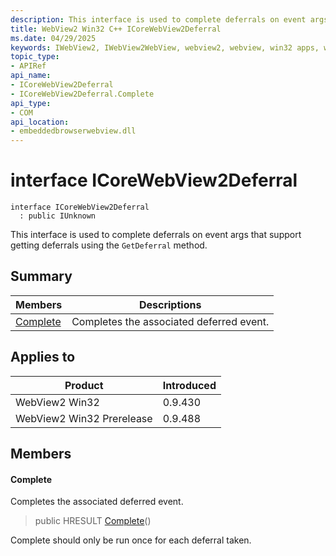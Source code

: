 ```yaml
---
description: This interface is used to complete deferrals on event args that support getting deferrals using the `GetDeferral` method.
title: WebView2 Win32 C++ ICoreWebView2Deferral
ms.date: 04/29/2025
keywords: IWebView2, IWebView2WebView, webview2, webview, win32 apps, win32, edge, ICoreWebView2, ICoreWebView2Controller, browser control, edge html, ICoreWebView2Deferral
topic_type: 
- APIRef
api_name:
- ICoreWebView2Deferral
- ICoreWebView2Deferral.Complete
api_type:
- COM
api_location:
- embeddedbrowserwebview.dll
---
```


# interface ICoreWebView2Deferral

```
interface ICoreWebView2Deferral
  : public IUnknown
```

This interface is used to complete deferrals on event args that support getting deferrals using the `GetDeferral` method.

## Summary

 Members                        | Descriptions
--------------------------------|---------------------------------------------
[Complete](#complete) | Completes the associated deferred event.

## Applies to

Product                         | Introduced
--------------------------------|---------------------------------------------
WebView2 Win32            |    0.9.430
WebView2 Win32 Prerelease |    0.9.488

## Members

#### Complete

Completes the associated deferred event.

> public HRESULT [Complete](#complete)()

Complete should only be run once for each deferral taken.

